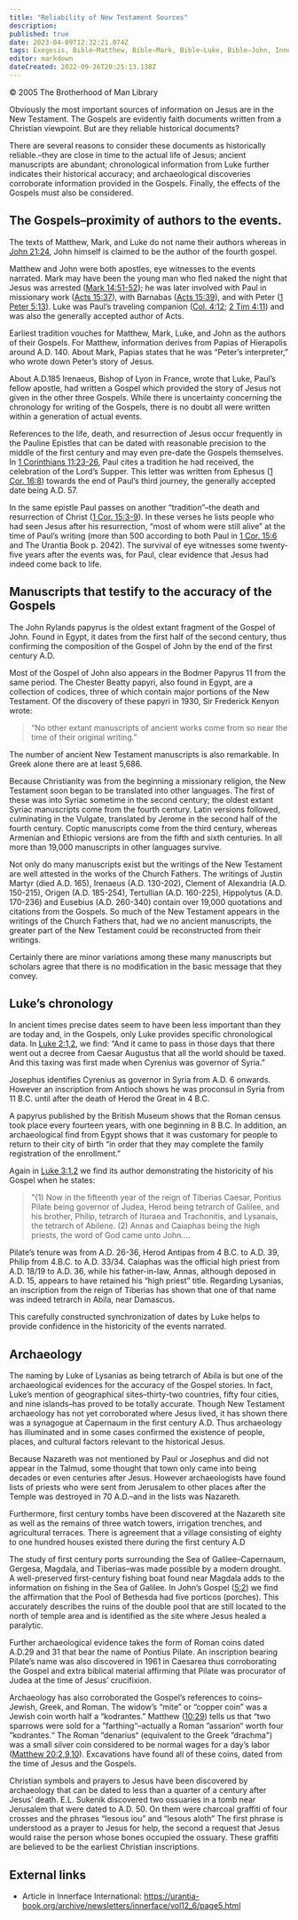 ```yaml
---
title: "Reliability of New Testament Sources"
description: 
published: true
date: 2023-04-09T12:32:21.074Z
tags: Exegesis, Bible—Matthew, Bible—Mark, Bible—Luke, Bible—John, Innerface International, article
editor: markdown
dateCreated: 2022-09-26T20:25:13.138Z
---
```


<p class="v-card v-sheet theme--light grey lighten-3 px-2">© 2005 The Brotherhood of Man Library</p>

Obviously the most important sources of information on Jesus are in the New Testament. The Gospels are evidently faith documents written from a Christian viewpoint. But are they reliable historical documents?

There are several reasons to consider these documents as historically reliable.–they are close in time to the actual life of Jesus; ancient manuscripts are abundant; chronological information from Luke further indicates their historical accuracy; and archaeological discoveries corroborate information provided in the Gospels. Finally, the effects of the Gospels must also be considered.

## The Gospels–proximity of authors to the events.

The texts of Matthew, Mark, and Luke do not name their authors whereas in [John 21:24](/en/Bible/John/21#v24), John himself is claimed to be the author of the fourth gospel.

Matthew and John were both apostles, eye witnesses to the events narrated. Mark may have been the young man who fled naked the night that Jesus was arrested ([Mark 14:51-52](/en/Bible/Mark/14#v51)); he was later involved with Paul in missionary work ([Acts 15:37](/en/Bible/Acts_of_the_Apostles/15#v37)), with Barnabas ([Acts 15:39](/en/Bible/Acts_of_the_Apostles/15#v39)), and with Peter ([1 Peter 5:13](/en/Bible/1_Peter/5#v13)). Luke was Paul’s traveling companion ([Col. 4:12](/en/Bible/Colossians/4#v12); [2 Tim 4:11](/en/Bible/2_Timothy/4#v11)) and was also the generally accepted author of Acts.

Earliest tradition vouches for Matthew, Mark, Luke, and John as the authors of their Gospels. For Matthew, information derives from Papias of Hierapolis around A.D. 140. About Mark, Papias states that he was “Peter’s interpreter,” who wrote down Peter’s story of Jesus.

About A.D.185 Irenaeus, Bishop of Lyon in France, wrote that Luke, Paul’s fellow apostle, had written a Gospel which provided the story of Jesus not given in the other three Gospels. While there is uncertainty concerning the chronology for writing of the Gospels, there is no doubt all were written within a generation of actual events.

References to the life, death, and resurrection of Jesus occur frequently in the Pauline Epistles that can be dated with reasonable precision to the middle of the first century and may even pre-date the Gospels themselves. In [1 Corinthians 11:23-26](/en/Bible/1_Corinthians/11#v23), Paul cites a tradition he had received, the celebration of the Lord’s Supper. This letter was written from Ephesus ([1 Cor. 16:8](/en/Bible/1_Corinthians/16#v8)) towards the end of Paul’s third journey, the generally accepted date being A.D. 57.

In the same epistle Paul passes on another “tradition”–the death and resurrection of Christ ([1 Cor. 15:3-9](/en/Bible/1_Corinthians/15#v3)). In these verses he lists people who had seen Jesus after his resurrection, “most of whom were still alive” at the time of Paul’s writing (more than 500 according to both Paul in [1 Cor. 15:6](/en/Bible/1_Corinthians/15#v6) and The Urantia Book p. 2042). The survival of eye witnesses some twenty-five years after the events was, for Paul, clear evidence that Jesus had indeed come back to life.

## Manuscripts that testify to the accuracy of the Gospels

The John Rylands papyrus is the oldest extant fragment of the Gospel of John. Found in Egypt, it dates from the first half of the second century, thus confirming the composition of the Gospel of John by the end of the first century A.D.

Most of the Gospel of John also appears in the Bodmer Papyrus 11 from the same period. The Chester Beatty papyri, also found in Egypt, are a collection of codices, three of which contain major portions of the New Testament. Of the discovery of these papyri in 1930, Sir Frederick Kenyon wrote:

> “No other extant manuscripts of ancient works come from so near the time of their original writing.”

The number of ancient New Testament manuscripts is also remarkable. In Greek alone there are at least 5,686.

Because Christianity was from the beginning a missionary religion, the New Testament soon began to be translated into other languages. The first of these was into Syriac sometime in the second century; the oldest extant Syriac manuscripts come from the fourth century. Latin versions followed, culminating in the Vulgate, translated by Jerome in the second half of the fourth century. Coptic manuscripts come from the third century, whereas Armenian and Ethiopic versions are from the fifth and sixth centuries. In all more than 19,000 manuscripts in other languages survive.

Not only do many manuscripts exist but the writings of the New Testament are well attested in the works of the Church Fathers. The writings of Justin Martyr (died A.D. 165), Irenaeus (A.D. 130-202), Clement of Alexandria (A.D. 150-215), Origen (A.D. 185-254), Tertullian (A.D. 160-225), Hippolytus (A.D. 170-236) and Eusebius (A.D. 260-340) contain over 19,000 quotations and citations from the Gospels. So much of the New Testament appears in the writings of the Church Fathers that, had we no ancient manuscripts, the greater part of the New Testament could be reconstructed from their writings.

Certainly there are minor variations among these many manuscripts but scholars agree that there is no modification in the basic message that they convey.

## Luke’s chronology

In ancient times precise dates seem to have been less important than they are today and, in the Gospels, only Luke provides specific chronological data. In [Luke 2:1,2](/en/Bible/Luke/2#v1), we find: “And it came to pass in those days that there went out a decree from Caesar Augustus that all the world should be taxed. And this taxing was first made when Cyrenius was governor of Syria.”

Josephus identifies Cyrenius as governor in Syria from A.D. 6 onwards. However an inscription from Antioch shows he was proconsul in Syria from 11 B.C. until after the death of Herod the Great in 4 B.C.

A papyrus published by the British Museum shows that the Roman census took place every fourteen years, with one beginning in 8 B.C. In addition, an archaeological find from Egypt shows that it was customary for people to return to their city of birth “in order that they may complete the family registration of the enrollment.”

Again in [Luke 3:1,2](/en/Bible/Luke/3#v1) we find its author demonstrating the historicity of his Gospel when he states:

> "(1) Now in the fifteenth year of the reign of Tiberias Caesar, Pontius Pilate being governor of Judea, Herod being tetrarch of Galilee, and his brother, Philip, tetrarch of Ituraea and Trachonitis, and Lysanais, the tetrarch of Abilene. (2) Annas and Caiaphas being the high priests, the word of God came unto John….

Pilate’s tenure was from A.D. 26-36, Herod Antipas from 4 B.C. to A.D. 39, Philip from 4.B.C. to A.D. 33/34. Caiaphas was the official high priest from A.D. 18/19 to A.D. 36, while his father-in-law, Annas, although deposed in A.D. 15, appears to have retained his “high priest” title. Regarding Lysanias, an inscription from the reign of Tiberias has shown that one of that name was indeed tetrarch in Abila, near Damascus.

This carefully constructed synchronization of dates by Luke helps to provide confidence in the historicity of the events narrated.

## Archaeology

The naming by Luke of Lysanias as being tetrarch of Abila is but one of the archaeological evidences for the accuracy of the Gospel stories. In fact, Luke’s mention of geographical sites–thirty-two countries, fifty four cities, and nine islands–has proved to be totally accurate. Though New Testament archaeology has not yet corroborated where Jesus lived, it has shown there was a synagogue at Capernaum in the first century A.D. Thus archaeology has illuminated and in some cases confirmed the existence of people, places, and cultural factors relevant to the historical Jesus.

Because Nazareth was not mentioned by Paul or Josephus and did not appear in the Talmud, some thought that town only came into being decades or even centuries after Jesus. However archaeologists have found lists of priests who were sent from Jerusalem to other places after the Temple was destroyed in 70 A.D.–and in the lists was Nazareth.

Furthermore, first century tombs have been discovered at the Nazareth site as well as the remains of three watch towers, irrigation trenches, and agricultural terraces. There is agreement that a village consisting of eighty to one hundred houses existed there during the first century A.D

The study of first century ports surrounding the Sea of Galilee–Capernaum, Gergesa, Magdala, and Tiberias–was made possible by a modern drought. A well-preserved first-century fishing boat found near Magdala adds to the information on fishing in the Sea of Galilee. In John’s Gospel ([5:2](/en/Bible/John/5#v2)) we find the affirmation that the Pool of Bethesda had five porticos (porches). This accurately describes the ruins of the double pool that are still located to the north of temple area and is identified as the site where Jesus healed a paralytic.

Further archaeological evidence takes the form of Roman coins dated A.D.29 and 31 that bear the name of Pontius Pilate. An inscription bearing Pilate’s name was also discovered in 1961 in Caesarea thus corroborating the Gospel and extra biblical material affirming that Pilate was procurator of Judea at the time of Jesus’ crucifixion.

Archaeology has also corroborated the Gospel’s references to coins–Jewish, Greek, and Roman. The widow’s “mite” or “copper coin” was a Jewish coin worth half a “kodrantes.” Matthew ([10:29](/en/Bible/Matthew/10#v29)) tells us that “two sparrows were sold for a ”farthing“–actually a Roman ”assarion“ worth four ”kodrantes.“ The Roman ”denarius“ (equivalent to the Greek ”drachma") was a small silver coin considered to be normal wages for a day’s labor ([Matthew 20:2,9,10](/en/Bible/Matthew/20#v2)). Excavations have found all of these coins, dated from the time of Jesus and the Gospels.

Christian symbols and prayers to Jesus have been discovered by archaeology that can be dated to less than a quarter of a century after Jesus’ death. E.L. Sukenik discovered two ossuaries in a tomb near Jerusalem that were dated to A.D. 50. On them were charcoal graffiti of four crosses and the phrases “Iesous iou” and “Iesous aloth” The first phrase is understood as a prayer to Jesus for help, the second a request that Jesus would raise the person whose bones occupied the ossuary. These graffiti are believed to be the earliest Christian inscriptions.

## External links

-   Article in Innerface International: https://urantia-book.org/archive/newsletters/innerface/vol12_6/page5.html